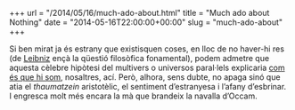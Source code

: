 +++
url = "/2014/05/16/much-ado-about.html"
title = "Much ado about Nothing"
date = "2014-05-16T22:00:00+00:00"
slug = "much-ado-about"
+++

Si ben mirat ja és estrany que existisquen coses, en lloc de no haver-hi res (de [Leibniz](/2013/06/12/pourquoi-il-y.html) ençà la qüestió filosòfica fonamental), podem admetre que aquesta cèlebre hipòtesi del multivers o universos paral·lels explicaria [com és que hi som](https://en.wikipedia.org/wiki/Multiverse#Anthropic_principle), nosaltres, ací. Però, alhora, sens dubte, no apaga sinó que atia el *thaumatzein* aristotèlic, el sentiment d’estranyesa i l’afany d’esbrinar. I engresca molt més encara la mà que brandeix la navalla d’Occam.
